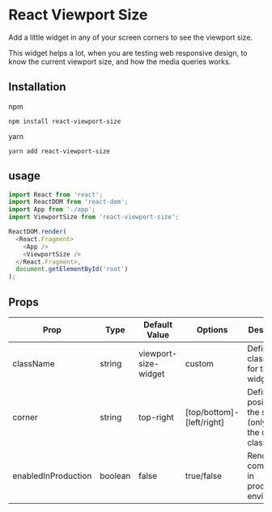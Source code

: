 # React Viewport Size

Add a little widget in any of your screen corners to see the viewport size.

This widget helps a lot, when you are testing web responsive design, to know the current viewport size, and how the media queries works.

## Installation

npm
```
npm install react-viewport-size
```

yarn
```
yarn add react-viewport-size
```

## usage

```javascript
import React from 'react';
import ReactDOM from 'react-dom';
import App from './app';
import ViewportSize from 'react-viewport-size';

ReactDOM.render(
  <React.Fragment>
    <App />
    <ViewportSize />
  </React.Fragment>,
  document.getElementById('root')
);
```

## Props

Prop|Type|Default Value|Options|Description
----|----|-------------|-------|-----------
className|string|viewport-size-widget|custom|Define the classname for the widget
corner|string|top-right|[top/bottom]-[left/right]|Define the position on the screen (only with the default className)
enabledInProduction|boolean|false|true/false|Render the component in production environment
